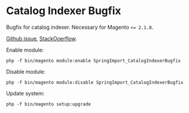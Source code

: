 # Catalog Indexer Bugfix
Bugfix for catalog indexer. Necessary for Magento `<= 2.1.8`.

[Github issue](https://github.com/magento/magento2/issues/8018), [StackOoerflow](https://magento.stackexchange.com/questions/157797/magento-2-how-to-override-abstract-class-for-product-category-indexing-issue).

Enable module:
```
php -f bin/magento module:enable SpringImport_CatalogIndexerBugfix
```

Disable module:
```
php -f bin/magento module:disable SpringImport_CatalogIndexerBugfix
```

Update system:
```
php -f bin/magento setup:upgrade
```
